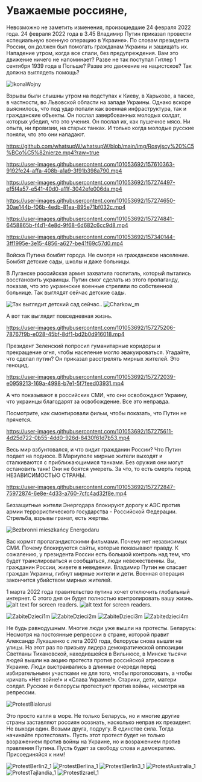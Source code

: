 # Уважаемые россияне,

Невозможно не заметить изменения, произошедшие 24 февраля 2022 года. 
24 февраля 2022 года в 3.45 Владимир Путин приказал провести «специальную военную операцию в Украине». По словам президента России, он должен был помогать гражданам Украины и защищать их. Нападение утром, когда все спали, без предупреждения. Вам это движение ничего не напоминает? Разве не так поступал Гитлер 1 сентября 1939 года в Польше? Разве это движение не нацистское? Так должна выглядеть помощь?
 
![IkonaWojny](https://user-images.githubusercontent.com/101053692/157290547-343ddb72-6409-4db2-bf36-9d71675e3f38.jpg)

Взрывы были слышны утром на подступах к Киеву, в Харькове, а также, в частности, во Львовской области на западе Украины. Однако вскоре выяснилось, что под удар попали как военная инфраструктура, так и гражданские объекты. Он послал завербованных молодых солдат, которых убедил, что это учения. Он послал их, как пушечное мясо. Ни опыта, ни провизии, нa старых танках. И только когда молодые русские поняли, что это они нападают.

https://github.com/whatsupW/whatsupW/blob/main/img/Rosyjscy%20%C5%BCo%C5%82nierze.mp4?raw=true

https://user-images.githubusercontent.com/101053692/157610363-9192fe24-affa-408b-a1a9-3f91b398a790.mp4

https://user-images.githubusercontent.com/101053692/157274497-ef5f4a57-e541-40d0-a11f-3042efe006da.mp4

https://user-images.githubusercontent.com/101053692/157274650-30ae144b-f06b-4edb-81ea-895e71bf032c.mp4

https://user-images.githubusercontent.com/101053692/157274841-6458865b-f4d1-4e8d-9f68-6d682c6cc9d8.mp4

https://user-images.githubusercontent.com/101053692/157340144-3ff1995e-3e15-4856-a627-be41f69c57d0.mp4

Войска Путина бомбят города. Не смотря на гражданское население. Бомбят детские сады, школы и даже больницы.

В Луганске российская армия захватила госпиталь, который пытались восстановить украинцы. Путин смог сделать из этого пропаганду, показав, что это украинские военные стреляли по собственной больнице. Так выглядят сейчас детские сады.

![Так выглядит детский сад сейчас.](https://github.com/whatsupW/whatsupW/blob/b3ef5de8db7938379ed26233eabf3319a2a04418/img/przedszkole1.jpg "Так выглядит детский сад сейчас.").
![Charkow_m](https://user-images.githubusercontent.com/101053692/157340193-052b5d71-d1b1-495f-ab50-e676b2bab9f3.jpg)

А вот так выглядит повседневная жизнь.

https://user-images.githubusercontent.com/101053692/157275206-78767f9b-e028-45bf-8df1-bd2b0d916018.mp4

Президент Зеленский попросил гуманитарные коридоры и прекращение огня, чтобы население могло эвакуироваться. Угадайте, что сделал путин? Он приказал расстрелять мирных жителей. Это геноцид.

https://user-images.githubusercontent.com/101053692/157272039-e0959213-169a-4998-b7e1-5f7feed03931.mp4 

А что показывают в российских СМИ, что они освобождают Украину, что украинцы благодарят за освобождение.
Все это неправда.

Посмотрите, как смонтировали фильм, чтобы показать, что Путин не прячется.

https://user-images.githubusercontent.com/101053692/157275611-4d25d722-0b55-4dd0-926d-8430f61d7b53.mp4

Весь мир взбунтовался, и что видит гражданин России? Что Путин подает на подносе.
В Мариуполе мирные жители выходят и сталкиваются с приближающимися танками. Без оружия они могут остановить танк! Они не боятся умереть. За что, то есть смерть перед НЕЗАВИСИМОСТЬЮ СТРАНЫ.

https://user-images.githubusercontent.com/101053692/157272847-75972874-6e8e-4d33-a760-7cfc4ad32f8e.mp4

Беззащитные жители Энергодара блокируют дорогу к АЭС против армии террористического государства - Российской Федерации. Стрельба, взрывы гранат, есть жертвы.

![Bezbronni mieszkańcy Energodaru](https://user-images.githubusercontent.com/101053692/157306189-9346aa46-9941-4e87-8c8d-5e801e31714f.jpg)

Вас кормят пропагандистскими фильмами. Почему нет независимых СМИ. Почему блокируются сайты, которые показывают правду. К сожалению, у президента России есть большой контроль над тем, что будет транслироваться и сообщаться, люди невежественны. Вы, гражданин России, живете в неведении. Владимир Путин не спасает граждан Украины, гибнут мирные жители и дети. Военная операция закончится убийством мирных жителей.

1 марта 2022 года правительство путина хочет отключить глобальный интернет. С этого дня он будет полностью контролировать вашу жизнь.
![alt text for screen readers](img/11marcaa.jpg "Text to show on mouseover"). ![alt text for screen readers](img/11marcab.jpg "Text to show on mouseover").


![ZabiteDzieci1m](https://user-images.githubusercontent.com/101053692/157292576-cc657b19-3bb6-4407-9e33-1fee166545b0.jpg)
![ZabiteDzieci2m](https://user-images.githubusercontent.com/101053692/157292589-1f31a14a-d1f5-4be7-b00a-a592bdb91a7e.jpg)
![ZabiteDzieci3m](https://user-images.githubusercontent.com/101053692/157292599-ffd955a4-2783-46af-8df9-7e2e966451d1.jpg)
![Zabitedzieci4m](https://user-images.githubusercontent.com/101053692/157292919-6d53a313-3f60-4e6e-a014-212bdfbf3a61.jpg)

Не будь равнодушным. Многие люди уже вышли на протесты. Беларусь: Несмотря на постоянные репрессии в стране, которой правит Александр Лукашенко с лета 2020 года, белорусы снова вышли на улицы. На этот раз по призыву лидера демократической оппозиции Светланы Тихановской, находившейся в Вильнюсе, в Минске тысячи людей вышли на акцию протеста против российской агрессии в Украине. Люди выстраивались в длинные очереди перед избирательными участками не для того, чтобы проголосовать, а чтобы кричать «Нет войне!» и «Слава Украине!». Старики, дети, матери солдат. Русские и белорусы протестуют против войны, несмотря на репрессии.

![ProtestBialorusi](https://user-images.githubusercontent.com/101053692/157298696-1df25c0c-60b3-46a7-b596-17ad03361b65.jpg)

Это просто капля в море. Не только Беларусь, но и многие другие страны заставляют россиян осознать, насколько неправ их президент.
Не выходи один. Возьми друга, подругу. В единстве сила. Тогда начинайте протестовать. Пусть этот протест будет не только возражением против войны на Украине, но и возражением против правления Путина. Пусть будет за свободу слова и демократию.
Присоединяйся к ним!

![ProtestBerlin2_1](https://user-images.githubusercontent.com/101053692/157304107-19330ddd-cda6-4db2-a7a2-b315e70d72be.jpg)
![ProtestBerlina_1](https://user-images.githubusercontent.com/101053692/157304083-cc7fd84a-196c-42fe-abb9-f25241d29e12.jpg)
![ProtestBerlin3_1](https://user-images.githubusercontent.com/101053692/157304127-964a2fc3-2eee-4bb2-a27e-0d9c132c8e4f.jpg)
![ProtestAustralia_1](https://user-images.githubusercontent.com/101053692/157305268-fb36f2ee-9cfd-4c14-b1d0-9c809d6a7ddd.jpg)
![ProtestTajlandia_1](https://user-images.githubusercontent.com/101053692/157304648-96cab81c-abd1-4539-aec5-6528c4d12e13.jpg)
![ProtestIzrael_1](https://user-images.githubusercontent.com/101053692/157304352-e9a2fade-aecf-4d67-bf85-9dcb268ca4c8.jpg)


